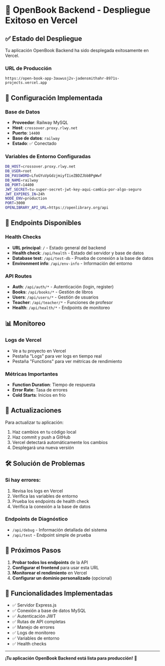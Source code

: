 # 🎉 OpenBook Backend - Despliegue Exitoso en Vercel

## ✅ Estado del Despliegue

Tu aplicación OpenBook Backend ha sido desplegada exitosamente en Vercel.

### URL de Producción
```
https://open-book-app-3auwusj2v-jadensmithahr-8971s-projects.vercel.app
```

## 🔧 Configuración Implementada

### Base de Datos
- **Proveedor**: Railway MySQL
- **Host**: `crossover.proxy.rlwy.net`
- **Puerto**: `14400`
- **Base de datos**: `railway`
- **Estado**: ✅ Conectado

### Variables de Entorno Configuradas
```bash
DB_HOST=crossover.proxy.rlwy.net
DB_USER=root
DB_PASSWORD=LfoGYuVpGdzjmiyfIieZBDZJbbBPgWwf
DB_NAME=railway
DB_PORT=14400
JWT_SECRET=tu-super-secret-jwt-key-aqui-cambia-por-algo-seguro
JWT_EXPIRES_IN=24h
NODE_ENV=production
PORT=3000
OPENLIBRARY_API_URL=https://openlibrary.org/api
```

## 🚀 Endpoints Disponibles

### Health Checks
- **URL principal**: `/` - Estado general del backend
- **Health check**: `/api/health` - Estado del servidor y base de datos
- **Database test**: `/api/test-db` - Prueba de conexión a la base de datos
- **Environment info**: `/api/env-info` - Información del entorno

### API Routes
- **Auth**: `/api/auth/*` - Autenticación (login, register)
- **Books**: `/api/books/*` - Gestión de libros
- **Users**: `/api/users/*` - Gestión de usuarios
- **Teacher**: `/api/teacher/*` - Funciones de profesor
- **Health**: `/api/health/*` - Endpoints de monitoreo

## 📊 Monitoreo

### Logs de Vercel
- Ve a tu proyecto en Vercel
- Pestaña "Logs" para ver logs en tiempo real
- Pestaña "Functions" para ver métricas de rendimiento

### Métricas Importantes
- **Function Duration**: Tiempo de respuesta
- **Error Rate**: Tasa de errores
- **Cold Starts**: Inicios en frío

## 🔄 Actualizaciones

Para actualizar tu aplicación:
1. Haz cambios en tu código local
2. Haz commit y push a GitHub
3. Vercel detectará automáticamente los cambios
4. Desplegará una nueva versión

## 🛠️ Solución de Problemas

### Si hay errores:
1. Revisa los logs en Vercel
2. Verifica las variables de entorno
3. Prueba los endpoints de health check
4. Verifica la conexión a la base de datos

### Endpoints de Diagnóstico
- `/api/debug` - Información detallada del sistema
- `/api/test` - Endpoint simple de prueba

## 📝 Próximos Pasos

1. **Probar todos los endpoints** de la API
2. **Configurar el frontend** para usar esta URL
3. **Monitorear el rendimiento** en Vercel
4. **Configurar un dominio personalizado** (opcional)

## 🎯 Funcionalidades Implementadas

- ✅ Servidor Express.js
- ✅ Conexión a base de datos MySQL
- ✅ Autenticación JWT
- ✅ Rutas de API completas
- ✅ Manejo de errores
- ✅ Logs de monitoreo
- ✅ Variables de entorno
- ✅ Health checks

---

**¡Tu aplicación OpenBook Backend está lista para producción!** 🚀
